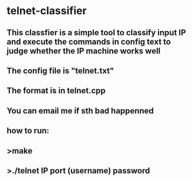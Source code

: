 # telnet-classifier
## This classfier is a simple tool to classify input IP and execute the commands in config text to judge whether the IP machine works well
## The config file is "telnet.txt"
## The format is in telnet.cpp
## You can email me if sth bad happenned
## how to run:
## >make
## >./telnet IP port (username) password
##
